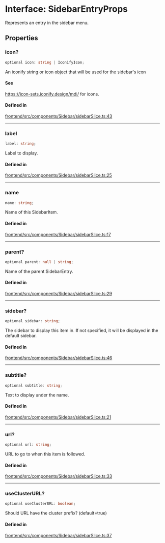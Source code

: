 # Interface: SidebarEntryProps

Represents an entry in the sidebar menu.

## Properties

### icon?

```ts
optional icon: string | IconifyIcon;
```

An iconify string or icon object that will be used for the sidebar's icon

#### See

https://icon-sets.iconify.design/mdi/ for icons.

#### Defined in

[frontend/src/components/Sidebar/sidebarSlice.ts:43](https://github.com/headlamp-k8s/headlamp/blob/2481a1c9f2b4a69a9320466e7a455215b14b97b0/frontend/src/components/Sidebar/sidebarSlice.ts#L43)

***

### label

```ts
label: string;
```

Label to display.

#### Defined in

[frontend/src/components/Sidebar/sidebarSlice.ts:25](https://github.com/headlamp-k8s/headlamp/blob/2481a1c9f2b4a69a9320466e7a455215b14b97b0/frontend/src/components/Sidebar/sidebarSlice.ts#L25)

***

### name

```ts
name: string;
```

Name of this SidebarItem.

#### Defined in

[frontend/src/components/Sidebar/sidebarSlice.ts:17](https://github.com/headlamp-k8s/headlamp/blob/2481a1c9f2b4a69a9320466e7a455215b14b97b0/frontend/src/components/Sidebar/sidebarSlice.ts#L17)

***

### parent?

```ts
optional parent: null | string;
```

Name of the parent SidebarEntry.

#### Defined in

[frontend/src/components/Sidebar/sidebarSlice.ts:29](https://github.com/headlamp-k8s/headlamp/blob/2481a1c9f2b4a69a9320466e7a455215b14b97b0/frontend/src/components/Sidebar/sidebarSlice.ts#L29)

***

### sidebar?

```ts
optional sidebar: string;
```

The sidebar to display this item in. If not specified, it will be displayed in the default sidebar.

#### Defined in

[frontend/src/components/Sidebar/sidebarSlice.ts:46](https://github.com/headlamp-k8s/headlamp/blob/2481a1c9f2b4a69a9320466e7a455215b14b97b0/frontend/src/components/Sidebar/sidebarSlice.ts#L46)

***

### subtitle?

```ts
optional subtitle: string;
```

Text to display under the name.

#### Defined in

[frontend/src/components/Sidebar/sidebarSlice.ts:21](https://github.com/headlamp-k8s/headlamp/blob/2481a1c9f2b4a69a9320466e7a455215b14b97b0/frontend/src/components/Sidebar/sidebarSlice.ts#L21)

***

### url?

```ts
optional url: string;
```

URL to go to when this item is followed.

#### Defined in

[frontend/src/components/Sidebar/sidebarSlice.ts:33](https://github.com/headlamp-k8s/headlamp/blob/2481a1c9f2b4a69a9320466e7a455215b14b97b0/frontend/src/components/Sidebar/sidebarSlice.ts#L33)

***

### useClusterURL?

```ts
optional useClusterURL: boolean;
```

Should URL have the cluster prefix? (default=true)

#### Defined in

[frontend/src/components/Sidebar/sidebarSlice.ts:37](https://github.com/headlamp-k8s/headlamp/blob/2481a1c9f2b4a69a9320466e7a455215b14b97b0/frontend/src/components/Sidebar/sidebarSlice.ts#L37)
